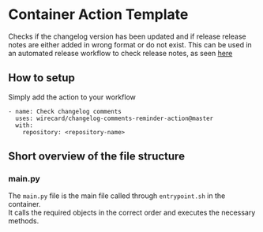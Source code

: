 # Container Action Template

Checks if the changelog version has been updated and if release release notes are either added in wrong format or do not exist. 
This can be used in an automated release workflow to check release notes, as seen [here](https://github.com/wirecard/woocommerce-ee/blob/master/.github/workflows/changelog-comments-reminder-action.yml)

## How to setup

Simply add the action to your workflow
````
- name: Check changelog comments
  uses: wirecard/changelog-comments-reminder-action@master
  with:
    repository: <repository-name>
````

## Short overview of the file structure

### main.py

The ```main.py``` file is the main file called through ```entrypoint.sh``` in the container.  
It calls the required objects in the correct order and executes the necessary methods.
